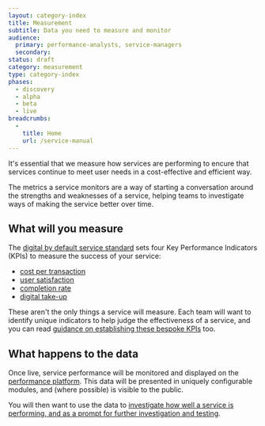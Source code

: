 ```yaml
---
layout: category-index
title: Measurement
subtitle: Data you need to measure and monitor
audience:
  primary: performance-analysts, service-managers 
  secondary: 
status: draft
category: measurement
type: category-index
phases:
  - discovery
  - alpha
  - beta
  - live
breadcrumbs:
  -
    title: Home
    url: /service-manual
---
```


It's essential that we measure how services are performing to encure that services continue to meet user needs in a cost-effective and efficient way.

The metrics a service monitors are a way of starting a conversation around the strengths and weaknesses of a service, helping teams to investigate ways of making the service better over time.

## What will you measure

The [digital by default service standard](/service-manual/digital-by-default) sets four Key Performance Indicators (KPIs) to measure the success of your service: 

* [cost per transaction](/service-manual/measurement/cost-per-transaction.html)
* [user satisfaction](/service-manual/measurement/user-satisfaction.html)
* [completion rate](/service-manual/measurement/completion-rate.html)
* [digital take-up](/service-manual/measurement/digital-takeup.html)

These aren't the only things a service will measure. Each team will want to identify unique indicators to help judge the effectiveness of a service, and you can read [guidance on establishing these bespoke KPIs](/service-manual/measurement/other-kpis.html) too.

## What happens to the data

Once live, service performance will be monitored and displayed on the [performance platform](https://www.gov.uk/performance). This data will be presented in uniquely configurable modules, and (where possible) is visible to the public.

You will then want to use the data to [investigate how well a service is performing, and as a prompt for further investigation and testing](/service-manual/measurement/using-data.html).